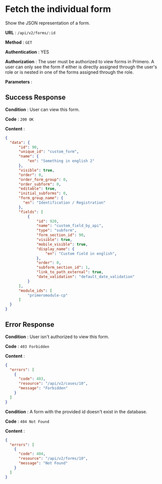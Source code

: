# Fetch the individual form

Show the JSON representation of a form. 

**URL** : `/api/v2/forms/:id`

**Method** : `GET`

**Authentication** : YES

**Authorization** : The user must be authorized to view forms in Primero. A user can only
see the form if either is directly assigned through the user's role or is nested in one of
the forms assigned through the role.

**Parameters** : 

## Success Response

**Condition** : User can view this form. 

**Code** : `200 OK`

**Content** :

```json
{
  "data": {
      "id": 90,
      "unique_id": "custom_form",
      "name": {
          "en": "Something in english 2"
      },
      "visible": true,
      "order": 0,
      "order_form_group": 0,
      "order_subform": 0,
      "editable": true,
      "initial_subforms": 0,
      "form_group_name": {
        "en": "Identification / Registration"
      },
      "fields": [
          {
              "id": 920,
              "name": "custom_field_by_api",
              "type": "subform",
              "form_section_id": 90,
              "visible": true,
              "mobile_visible": true,
              "display_name": {
                  "en": "Custom field in english",
              },
              "order": 0,
              "subform_section_id": 1,
              "link_to_path_external": true,
              "date_validation": "default_date_validation"
          }
      ],
      "module_ids": [
          "primeromodule-cp"
      ]
  }
}

```
## Error Response

**Condition** : User isn't authorized to view this form. 

**Code** : `403 Forbidden`

**Content** :

```json
{
  "errors": [
    {
      "code": 403,
      "resource": "/api/v2/cases/10",
      "message": "Forbidden"
    }
  ]
}

```
**Condition** : A form with the provided id doesn't exist in the database.

**Code** : `404 Not Found`

**Content** :

```json
{
  "errors": [
    {
      "code": 404,
      "resource": "/api/v2/forms/10",
      "message": "Not Found"
    }
  ]
}

```
